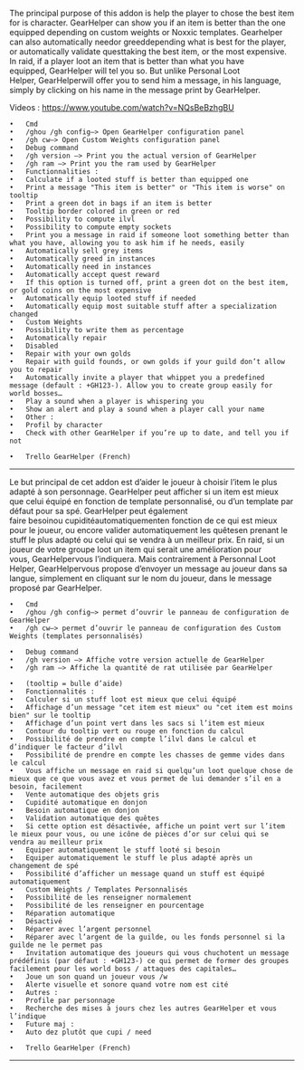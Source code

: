 The principal purpose of this addon is help the player to chose the best item for is character.
GearHelper can show you if an item is better than the one equipped depending on custom weights or Noxxic templates.
Gearhelper can also automatically needor greeddepending what is best for the player, or automatically validate questtaking the best item, or the most expensive.
In raid, if a player loot an item that is better than what you have equipped, GearHelper will tel you so. But unlike Personal Loot Helper, GearHelperwill offer you to send him a message, in his language, simply by clicking on his name in the message print by GearHelper.

Videos : https://www.youtube.com/watch?v=NQsBeBzhgBU

    •	Cmd
    •	/ghou /gh config—> Open GearHelper configuration panel
    •	/gh cw—> Open Custom Weights configuration panel
    •	Debug command
    •	/gh version —> Print you the actual version of GearHelper
    •	/gh ram —> Print you the ram used by GearHelper
    •	Functionnalities :
    •	Calculate if a looted stuff is better than equipped one
    •	Print a message "This item is better" or "This item is worse" on tooltip
    •	Print a green dot in bags if an item is better
    •	Tooltip border colored in green or red
    •	Possibility to compute ilvl
    •	Possibility to compute empty sockets
    •	Print you a message in raid if someone loot something better than what you have, allowing you to ask him if he needs, easily
    •	Automatically sell grey items
    •	Automatically greed in instances
    •	Automatically need in instances
    •	Automatically accept quest reward
    •	If this option is turned off, print a green dot on the best item, or gold coins on the most expensive
    •	Automatically equip looted stuff if needed
    •	Automatically equip most suitable stuff after a specialization changed
    •	Custom Weights
    •	Possibility to write them as percentage
    •	Automatically repair
    •	Disabled
    •	Repair with your own golds
    •	Repair with guild founds, or own golds if your guild don’t allow you to repair
    •	Automatically invite a player that whippet you a predefined message (default : +GH123-). Allow you to create group easily for world bosses…
    •	Play a sound when a player is whispering you
    •	Show an alert and play a sound when a player call your name
    •	Other :
    •	Profil by character
    •	Check with other GearHelper if you’re up to date, and tell you if not

    •	Trello GearHelper (French)

---

Le but principal de cet addon est d’aider le joueur à choisir l’item le plus adapté à son personnage.
GearHelper peut afficher si un item est mieux que celui équipé en fonction de template personnalisé, ou d’un template par défaut pour sa spé.
GearHelper peut également faire besoinou cupiditéautomatiquementen fonction de ce qui est mieux pour le joueur, ou encore valider automatiquement les quêtesen prenant le stuff le plus adapté ou celui qui se vendra à un meilleur prix.
En raid, si un joueur de votre groupe loot un item qui serait une amélioration pour vous, GearHelpervous l’indiquera. Mais contrairement à Personnal Loot Helper, GearHelpervous propose d’envoyer un message au joueur dans sa langue, simplement en cliquant sur le nom du joueur, dans le message proposé par GearHelper.

    •	Cmd
    •	/ghou /gh config—> permet d’ouvrir le panneau de configuration de GearHelper
    •	/gh cw—> permet d’ouvrir le panneau de configuration des Custom Weights (templates personnalisés)

    •	Debug command
    •	/gh version —> Affiche votre version actuelle de GearHelper
    •	/gh ram —> Affiche la quantité de rat utilisée par GearHelper

    •	(tooltip = bulle d’aide)
    •	Fonctionnalités :
    •	Calculer si un stuff loot est mieux que celui équipé
    •	Affichage d’un message "cet item est mieux" ou "cet item est moins bien" sur le tooltip
    •	Affichage d’un point vert dans les sacs si l’item est mieux
    •	Contour du tooltip vert ou rouge en fonction du calcul
    •	Possibilité de prendre en compte l’ilvl dans le calcul et d’indiquer le facteur d’ilvl
    •	Possibilité de prendre en compte les chasses de gemme vides dans le calcul
    •	Vous affiche un message en raid si quelqu’un loot quelque chose de mieux que ce que vous avez et vous permet de lui demander s’il en a besoin, facilement
    •	Vente automatique des objets gris
    •	Cupidité automatique en donjon
    •	Besoin automatique en donjon
    •	Validation automatique des quêtes
    •	Si cette option est désactivée, affiche un point vert sur l’item le mieux pour vous, ou une icône de pièces d’or sur celui qui se vendra au meilleur prix
    •	Equiper automatiquement le stuff looté si besoin
    •	Equiper automatiquement le stuff le plus adapté après un changement de spé
    •	Possibilité d’afficher un message quand un stuff est équipé automatiquement
    •	Custom Weights / Templates Personnalisés
    •	Possibilité de les renseigner normalement
    •	Possibilité de les renseigner en pourcentage
    •	Réparation automatique
    •	Désactivé
    •	Réparer avec l’argent personnel
    •	Réparer avec l’argent de la guilde, ou les fonds personnel si la guilde ne le permet pas
    •	Invitation automatique des joueurs qui vous chuchotent un message prédéfinis (par défaut : +GH123-) ce qui permet de former des groupes facilement pour les world boss / attaques des capitales…
    •	Joue un son quand un joueur vous /w
    •	Alerte visuelle et sonore quand votre nom est cité
    •	Autres :
    •	Profile par personnage
    •	Recherche des mises à jours chez les autres GearHelper et vous l’indique
    •	Future maj :
    •	Auto dez plutôt que cupi / need

    •	Trello GearHelper (French)

---
